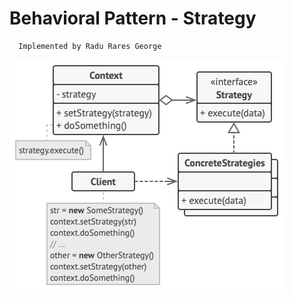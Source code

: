 # Behavioral Pattern - Strategy

      Implemented by Radu Rares George

![Strategy](src/main/resources/structure_Strategy.png)
